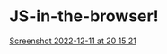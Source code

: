 # JS-in-the-browser!
[Screenshot 2022-12-11 at 20 15 21](https://user-images.githubusercontent.com/48474962/206924719-928acbad-b32a-417d-9172-3a7c5a9ccea3.png)
